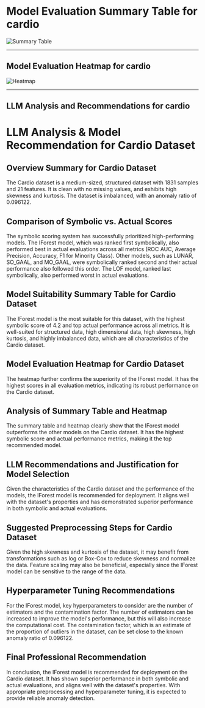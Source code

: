 # Model Evaluation Summary Table for cardio

![Summary Table](file:////home/exouser/Downloads/UofACPCode/outputs/llm_outputs/cardio_summary_table.png)

---

## Model Evaluation Heatmap for cardio

![Heatmap](file:////home/exouser/Downloads/UofACPCode/outputs/llm_outputs/cardio_rank_heatmap_sorted.png)

---

## LLM Analysis and Recommendations for cardio

# LLM Analysis & Model Recommendation for Cardio Dataset

## Overview Summary for Cardio Dataset

The Cardio dataset is a medium-sized, structured dataset with 1831 samples and 21 features. It is clean with no missing values, and exhibits high skewness and kurtosis. The dataset is imbalanced, with an anomaly ratio of 0.096122.

## Comparison of Symbolic vs. Actual Scores

The symbolic scoring system has successfully prioritized high-performing models. The IForest model, which was ranked first symbolically, also performed best in actual evaluations across all metrics (ROC AUC, Average Precision, Accuracy, F1 for Minority Class). Other models, such as LUNAR, SO_GAAL, and MO_GAAL, were symbolically ranked second and their actual performance also followed this order. The LOF model, ranked last symbolically, also performed worst in actual evaluations.

## Model Suitability Summary Table for Cardio Dataset

The IForest model is the most suitable for this dataset, with the highest symbolic score of 4.2 and top actual performance across all metrics. It is well-suited for structured data, high dimensional data, high skewness, high kurtosis, and highly imbalanced data, which are all characteristics of the Cardio dataset. 

## Model Evaluation Heatmap for Cardio Dataset

The heatmap further confirms the superiority of the IForest model. It has the highest scores in all evaluation metrics, indicating its robust performance on the Cardio dataset.

## Analysis of Summary Table and Heatmap

The summary table and heatmap clearly show that the IForest model outperforms the other models on the Cardio dataset. It has the highest symbolic score and actual performance metrics, making it the top recommended model.

## LLM Recommendations and Justification for Model Selection

Given the characteristics of the Cardio dataset and the performance of the models, the IForest model is recommended for deployment. It aligns well with the dataset's properties and has demonstrated superior performance in both symbolic and actual evaluations.

## Suggested Preprocessing Steps for Cardio Dataset

Given the high skewness and kurtosis of the dataset, it may benefit from transformations such as log or Box-Cox to reduce skewness and normalize the data. Feature scaling may also be beneficial, especially since the IForest model can be sensitive to the range of the data.

## Hyperparameter Tuning Recommendations

For the IForest model, key hyperparameters to consider are the number of estimators and the contamination factor. The number of estimators can be increased to improve the model's performance, but this will also increase the computational cost. The contamination factor, which is an estimate of the proportion of outliers in the dataset, can be set close to the known anomaly ratio of 0.096122.

## Final Professional Recommendation

In conclusion, the IForest model is recommended for deployment on the Cardio dataset. It has shown superior performance in both symbolic and actual evaluations, and aligns well with the dataset's properties. With appropriate preprocessing and hyperparameter tuning, it is expected to provide reliable anomaly detection.